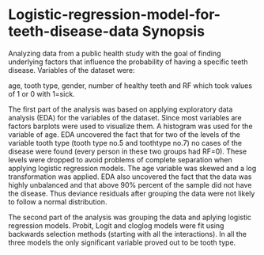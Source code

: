 # Logistic-regression-model-for-teeth-disease-data Synopsis

Analyzing data from a public health study with the goal of finding underlying factors that influence the probability of having a specific teeth disease. Variables of the dataset were:

age, tooth type, gender, number of healthy teeth and RF which took values of 1 or 0 with 1=sick.

The first part of the analysis was based on applying exploratory data analysis (EDA) for the variables of the dataset. Since most variables are factors barplots were used to visualize them. A histogram was used for the variable of age. EDA uncovered the fact that for two of the levels of the variable tooth type (tooth type no.5 and toothtype no.7) no cases of the disease were found (every person in these two groups had RF=0). These levels were dropped to avoid problems of complete separation when applying logistic regression models. The age variable was skewed and a log transformation was applied. EDA also uncovered the fact that the data was highly unbalanced and that above 90% percent of the sample did not have the disease. Thus deviance residuals after grouping the data were not likely to follow a normal distribution.

The second part of the analysis was grouping the data and aplying logistic regression models. Probit, Logit and cloglog models were fit using backwards selection methods (starting with all the interactions). In all the three models the only significant variable proved out to be tooth type. 
